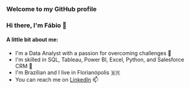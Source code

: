 ### Welcome to my GitHub profile 

### Hi there, I'm Fábio 👋

#### A little bit about me:
- I'm a Data Analyst with a passion for overcoming challenges 🚀
- I'm skilled in SQL, Tableau, Power BI, Excel, Python, and Salesforce CRM 🔭
- I'm Brazilian and I live in Florianópolis 🇧🇷
- You can reach me on [LinkedIn](https://www.linkedin.com/in/fabiohtuda/) 📫

<!--
**fabiohtuda/fabiohtuda** is a ✨ _special_ ✨ repository because its `README.md` (this file) appears on your GitHub profile.

Here are some ideas to get you started:

- 🔭 I’m currently working on ...
- 🌱 I’m currently learning ...
- 👯 I’m looking to collaborate on ...
- 🤔 I’m looking for help with ...
- 💬 Ask me about ...
- 📫 How to reach me: ...
- 😄 Pronouns: ...
- ⚡ Fun fact: ...
-->
